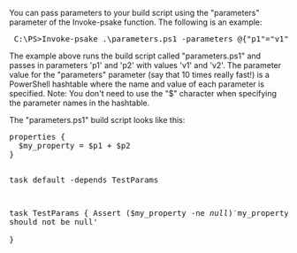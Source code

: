 <p>You can pass parameters to your build script using the "parameters" parameter of the Invoke-psake function.  The following is an example:</p>
<pre>
 C:\PS>Invoke-psake .\parameters.ps1 -parameters @{"p1"="v1";"p2"="v2"}
</pre>
<p>
The example above runs the build script called "parameters.ps1" and passes in parameters 'p1' and 'p2' with values 'v1' and 'v2'.  The parameter value for the "parameters" parameter (say that 10 times really fast!) is a PowerShell hashtable where the name and value of each parameter is specified. Note:  You don't need to use the "$" character when specifying the parameter names in the hashtable.

The "parameters.ps1" build script looks like this:
</p>
<pre>
properties {
  $my_property = $p1 + $p2
}

task default -depends TestParams

task TestParams { 
  Assert ($my_property -ne $null) '$my_property should not be null'  
}
</pre>
